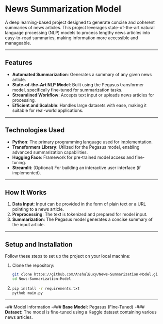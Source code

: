# News Summarization Model

A deep learning-based project designed to generate concise and coherent summaries of news articles. This project leverages state-of-the-art natural language processing (NLP) models to process lengthy news articles into easy-to-read summaries, making information more accessible and manageable.

---

## Features

- **Automated Summarization**: Generates a summary of any given news article.
- **State-of-the-Art NLP Model**: Built using the Pegasus transformer model, specifically fine-tuned for summarization tasks.
- **Streamlined Workflow**: Accepts text input or uploads news articles for processing.
- **Efficient and Scalable**: Handles large datasets with ease, making it suitable for real-world applications.

---

## Technologies Used

- **Python**: The primary programming language used for implementation.
- **Transformers Library**: Utilized for the Pegasus model, enabling advanced summarization capabilities.
- **Hugging Face**: Framework for pre-trained model access and fine-tuning.
- **Streamlit**: (Optional) For building an interactive user interface (if implemented).

---

## How It Works

1. **Data Input**: Input can be provided in the form of plain text or a URL pointing to a news article.
2. **Preprocessing**: The text is tokenized and prepared for model input.
3. **Summarization**: The Pegasus model generates a concise summary of the input article.

---

## Setup and Installation

Follow these steps to set up the project on your local machine:

1. Clone the repository:
   ```bash
   git clone https://github.com/AnshulBuxy/News-Summarization-Model.git
   cd News-Summarization-Model
2. ```bash
   pip install -r requirements.txt
   pythob main.py

---
-## Model Information
-### **Base Model:** Pegasus (Fine-Tuned)
-### **Dataset:** The model is fine-tuned using a Kaggle dataset containing various news articles.
